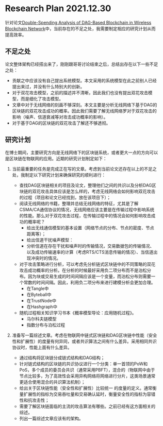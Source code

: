 # Research Plan 2021.12.30

针对论文[Double-Spending Analysis of DAG-Based Blockchain in Wireless Blockchain Network](./Blockchain/../../PHD%20Papers/Double_Spending%20Analysis%20of%20DAG_based%20Blockchain%20in%20Wireless%20Blockchain%20Network/Double_Spending%20Analysis%20of%20DAG_based%20Blockchain%20in%20Wireless%20Blockchain%20Network.md)中，当前存在的不足之处，我需要制定相应的研究计划从而提高效率。

## 不足之处
论文整体架构已经搭出来了，刚刚跟哥哥讨论结束之后，总结出存在以下一些不足之处：
* 贡献之中应该没有自己提出系统模型。本文采用的系统模型在此之前别人已经提出来过，并没有什么特别大的创新。
* 对于双花攻击模型，之前的描述并不清晰，因此我们也没有提出双花攻击模型，而是细化了攻击模型。
* 文章中对于无线网络的刻画不够深刻。本文主要是分析无线网络下基于DAG的区块链的双花攻击成功的概率。因此我们需要了解无线网络罗对于双花攻击的影响（噪声、信道衰减等对攻击成功概率的影响）。
* 对于基于DAG的区块链的双花攻击了解还不够透彻。

## 研究计划

在博士期间，主要研究方向是无线网络下的区块链系统，或者更大一点的方向可以是区块链在物联网的应用。近期的研究计划制定如下：

1. 当前最重要的任务是完成正在写的文章。考虑到当前论文还存在以上的不足之处，我制定以下研究计划来确保研究的顺利进行：
   * 查找DAG区块链相关的项目及论文，整理他们之间的共识以及分析DAG区块链的双花攻击具体应该是怎么样的，考虑无线网络会如何影响双花攻击的过程（项目和论文已经找到，放在该项目下）；
   * 阅读无线网络的书籍，整理并总结无线网络的特征，尤其是了解CSMA/CA通信协议的情况，无线网络应该主要是在传输过程中影响系统的性能。那么对于双花攻击过程，在传输过程中的情况会如何影响攻击成功的概率呢？
     * 给出无线通信模型的基本设置（网络节点的分布、节点的密度、节点距离等）；
     *  给出信道干扰噪声模型：
     *  分析信道在存在干扰和噪声时的传输情况，交易数据包的传输情况、以及成功传输速率的计算（考虑RTS/CTS消息传输的情况）、当信道出现冲突时的情况。
   * 对于攻击策略进行分析，可以考虑先分析链式区块链中的不同策略的双花攻击成功概率的分析。在分析的时候最好采用负二项分布而不是泊松分布。因为块或交易生成的时间间隔应该是一个变量，而泊松分布则需要一个常数的时间间隔。因此，利用负二项分布来进行建模分析会更加合理。
     * 在Tangle中
     * 在Byteball中
     * 在TrustNode中
     * 在Hashgraph中
   * 随机过程相关知识学习书本《概率模型导论：应用随机过程》。
     * 马尔科夫链模型
     * 指数分布与泊松过程

2. 准备写一篇综述文章。考虑在物联网中链式区块链和DAG区块链中性能（安全性和扩展性）的度量有何异同，或者共识算法之间有什么差异。采用相同共识协议时，性能上面有什么差异。
   * 通过结构将区块链分成链式结构和DAG结构；
   * 针对链式结构的区块链的共识协议进行一个分类：单一首领的PoW和PoS，多个成员的委员会共识（通常采用PBFT），混合的（物联网中由于节点比较多，为了高效性会采用异构网络将网络进行分片，这类场景通常更适合使用混合的共识算法机制）；
   * 给出关于区块链性能（安全性和扩展性）比较统一 的度量的定义。通常衡量扩展性的指标为交易吞吐量和交易确认延时，衡量安全性的指标为容错性和抗攻击性；
   * 需要了解区块链面临的主流的攻击算法有哪些。之前已经有这方面相关的综述。
   * 列出一篇综述文章应该有的架构。
